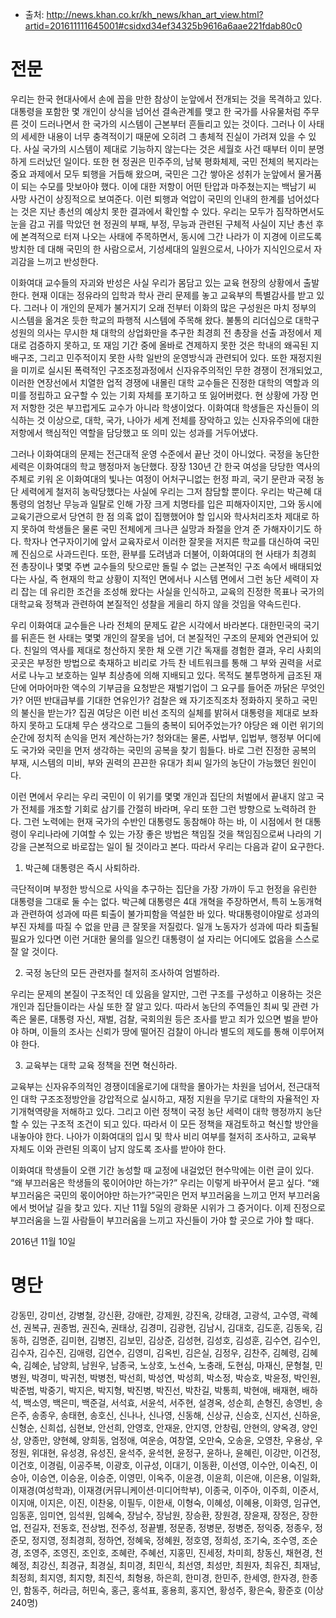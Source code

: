 * 출처: http://news.khan.co.kr/kh_news/khan_art_view.html?artid=201611111645001#csidxd34ef34325b9616a6aae221fdab80c0 

# 전문

우리는 한국 현대사에서 손에 꼽을 만한 참상이 눈앞에서 전개되는 것을 목격하고 있다. 대통령을 포함한 몇 개인이 상식을 넘어선 결속관계를 맺고 한 국가를 사유물처럼 주무른 것이 드러나면서 한 국가의 시스템이 근본부터 흔들리고 있는 것이다. 그러나 이 사태의 세세한 내용이 너무 충격적이기 때문에 오히려 그 총체적 진실이 가려져 있을 수 있다. 사실 국가의 시스템이 제대로 기능하지 않는다는 것은 세월호 사건 때부터 이미 분명하게 드러났던 일이다. 또한 현 정권은 민주주의, 남북 평화체제, 국민 전체의 복지라는 중요 과제에서 모두 퇴행을 거듭해 왔으며, 국민은 그간 쌓아온 성취가 눈앞에서 물거품이 되는 수모를 맛보아야 했다. 이에 대한 저항이 어떤 탄압과 마주쳤는지는 백남기 씨 사망 사건이 상징적으로 보여준다. 이런 퇴행과 억압이 국민의 인내의 한계를 넘어섰다는 것은 지난 총선의 예상치 못한 결과에서 확인할 수 있다. 우리는 모두가 짐작하면서도 눈을 감고 귀를 막았던 현 정권의 부패, 부정, 무능과 관련된 구체적 사실이 지난 총선 후에 본격적으로 터져 나오는 사태에 주목하면서, 동시에 그간 나라가 이 지경에 이르도록 방치한 데 대해 국민의 한 사람으로서, 기성세대의 일원으로서, 나아가 지식인으로서 자괴감을 느끼고 반성한다. 

 
이화여대 교수들의 자괴와 반성은 사실 우리가 몸담고 있는 교육 현장의 상황에서 출발한다. 현재 이대는 정유라의 입학과 학사 관리 문제를 놓고 교육부의 특별감사를 받고 있다. 그러나 이 개인의 문제가 불거지기 오래 전부터 이화의 많은 구성원은 마치 정부의 시스템을 옮겨온 듯한 학교의 파행적 시스템에 주목해 왔다. 불통의 리더십으로 대학구성원의 의사는 무시한 채 대학의 상업화만을 추구한 최경희 전 총장을 선출 과정에서 제대로 검증하지 못하고, 또 재임 기간 중에 올바로 견제하지 못한 것은 학내의 왜곡된 지배구조, 그리고 민주적이지 못한 사학 일반의 운영방식과 관련되어 있다. 또한 재정지원을 미끼로 실시된 폭력적인 구조조정과정에서 신자유주의적인 무한 경쟁이 전개되었고, 이러한 연장선에서 치열한 업적 경쟁에 내몰린 대학 교수들은 진정한 대학의 역할과 의미를 정립하고 요구할 수 있는 기회 자체를 포기하고 또 잃어버렸다. 현 상황에 가장 먼저 저항한 것은 부끄럽게도 교수가 아니라 학생이었다. 이화여대 학생들은 자신들이 의식하는 것 이상으로, 대학, 국가, 나아가 세계 전체를 장악하고 있는 신자유주의에 대한 저항에서 핵심적인 역할을 담당했고 또 의미 있는 성과를 거두어냈다.
 

그러나 이화여대의 문제는 전근대적 운영 수준에서 끝난 것이 아니었다. 국정을 농단한 세력은 이화여대의 학교 행정마저 농단했다. 장장 130년 간 한국 여성을 당당한 역사의 주체로 키워 온 이화여대의 빛나는 여정이 어처구니없는 헌정 파괴, 국기 문란과 국정 농단 세력에게 철저히 농락당했다는 사실에 우리는 그저 참담할 뿐이다. 우리는 박근혜 대통령의 엄청난 무능과 일탈로 인해 가장 크게 치명타를 입은 피해자이지만, 그와 동시에 교육기관으로서 당연히 한 점 의혹 없이 집행했어야 할 입시와 학사처리조차 제대로 하지 못하여 학생들은 물론 국민 전체에게 크나큰 실망과 좌절을 안겨 준 가해자이기도 하다. 학자나 연구자이기에 앞서 교육자로서 이러한 잘못을 저지른 학교를 대신하여 국민께 진심으로 사과드린다. 또한, 환부를 도려냄과 더불어, 이화여대의 현 사태가 최경희 전 총장이나 몇몇 주변 교수들의 탓으로만 돌릴 수 없는 근본적인 구조 속에서 배태되었다는 사실, 즉 현재의 학교 상황이 지적인 면에서나 시스템 면에서 그런 농단 세력이 자리 잡는 데 유리한 조건을 조성해 왔다는 사실을 인식하고, 교육의 진정한 목표나 국가의 대학교육 정책과 관련하여 본질적인 성찰을 게을리 하지 않을 것임을 약속드린다.
 

우리 이화여대 교수들은 나라 전체의 문제도 같은 시각에서 바라본다. 대한민국의 국기를 뒤흔든 현 사태는 몇몇 개인의 잘못을 넘어, 더 본질적인 구조의 문제와 연관되어 있다. 친일의 역사를 제대로 청산하지 못한 채 오랜 기간 독재를 경험한 결과, 우리 사회의 곳곳은 부정한 방법으로 축재하고 비리로 가득 찬 네트워크를 통해 그 부와 권력을 서로 서로 나누고 보호하는 일부 최상층에 의해 지배되고 있다. 목적도 불투명하게 급조된 재단에 어마어마한 액수의 기부금을 요청받은 재벌기업이 그 요구를 들어준 까닭은 무엇인가? 어떤 반대급부를 기대한 연유인가? 검찰은 왜 자기조직조차 정화하지 못하고 국민의 불신을 받는가? 집권 여당은 이런 비선 조직의 실체를 밝혀서 대통령을 제대로 보좌하지 못하고 도대체 무슨 생각으로 그들의 충복이 되어주었는가? 야당은 왜 이런 위기의 순간에 정치적 손익을 먼저 계산하는가? 청와대는 물론, 사법부, 입법부, 행정부 어디에도 국가와 국민을 먼저 생각하는 국민의 공복을 찾기 힘들다. 바로 그런 진정한 공복의 부재, 시스템의 미비, 부와 권력의 끈끈한 유대가 최씨 일가의 농단이 가능했던 원인이다. 

이런 면에서 우리는 우리 국민이 이 위기를 몇몇 개인과 집단의 처벌에서 끝내지 않고 국가 전체를 개조할 기회로 삼기를 간절히 바라며, 우리 또한 그런 방향으로 노력하려 한다. 그런 노력에는 현재 국가의 수반인 대통령도 동참해야 하는 바, 이 시점에서 현 대통령이 우리나라에 기여할 수 있는 가장 좋은 방법은 책임질 것을 책임짐으로써 나라의 기강을 근본적으로 바로잡는 일이 될 것이라고 본다. 따라서 우리는 다음과 같이 요구한다.
 

1. 박근혜 대통령은 즉시 사퇴하라. 

극단적이며 부정한 방식으로 사익을 추구하는 집단을 가장 가까이 두고 헌정을 유린한 대통령을 그대로 둘 수는 없다. 박근혜 대통령은 4대 개혁을 주장하면서, 특히 노동개혁과 관련하여 성과에 따른 퇴출이 불가피함을 역설한 바 있다. 박대통령이야말로 성과의 부진 자체를 따질 수 없을 만큼 큰 잘못을 저질렀다. 일개 노동자가 성과에 따라 퇴출될 필요가 있다면 이런 거대한 물의를 일으킨 대통령이 설 자리는 어디에도 없음을 스스로 잘 알 것이다.
 

2. 국정 농단의 모든 관련자를 철저히 조사하여 엄벌하라. 

우리는 문제의 본질이 구조적인 데 있음을 알지만, 그런 구조를 구성하고 이용하는 것은 개인과 집단들이라는 사실 또한 잘 알고 있다. 따라서 농단의 주역들인 최씨 및 관련 가족은 물론, 대통령 자신, 재벌, 검찰, 국회의원 등은 조사를 받고 죄가 있으면 벌을 받아야 하며, 이들의 조사는 신뢰가 땅에 떨어진 검찰이 아니라 별도의 제도를 통해 이루어져야 한다. 

3. 교육부는 대학 교육 정책을 전면 혁신하라. 

교육부는 신자유주의적인 경쟁이데올로기에 대학을 몰아가는 차원을 넘어서, 전근대적인 대학 구조조정방안을 강압적으로 실시하고, 재정 지원을 무기로 대학의 자율적인 자기개혁역량을 저해하고 있다. 그리고 이런 정책이 국정 농단 세력이 대학 행정까지 농단할 수 있는 구조적 조건이 되고 있다. 따라서 이 모든 정책을 재검토하고 혁신할 방안을 내놓아야 한다. 나아가 이화여대의 입시 및 학사 비리 여부를 철저히 조사하고, 교육부 자체도 이와 관련된 의혹이 남지 않도록 조사를 받아야 한다. 

이화여대 학생들이 오랜 기간 농성할 때 교정에 내걸었던 현수막에는 이런 글이 있다. “왜 부끄러움은 학생들의 몫이어야만 하는가?” 우리는 이렇게 바꾸어서 묻고 싶다. “왜 부끄러움은 국민의 몫이어야만 하는가?”국민은 먼저 부끄러움을 느끼고 먼저 부끄러움에서 벗어날 길을 찾고 있다. 지난 11월 5일의 광화문 시위가 그 증거이다. 이제 진정으로 부끄러움을 느낄 사람들이 부끄러움을 느끼고 자신들이 가야 할 곳으로 가야 할 때다.
 

2016년 11월 10일 

# 명단

강동민, 강미선, 강병철, 강신환, 강애란, 강제원, 강진옥, 강태경, 고광석, 고수영, 곽혜선, 권복규, 권종범, 권진숙, 권태상, 김경미, 김광현, 김남시, 김대호, 김도훈, 김동욱, 김동하, 김명준, 김미현, 김병진, 김보민, 김상준, 김성현, 김성호, 김성훈, 김수연, 김수인, 김수자, 김수진, 김애령, 김연수, 김영미, 김옥빈, 김은실, 김정우, 김찬주, 김혜령, 김혜숙, 김혜순, 남양희, 남원우, 남종국, 노상호, 노선숙, 노충래, 도현심, 마재신, 문형철, 민병원, 박경미, 박귀천, 박병천, 박선희, 박성연, 박성희, 박소정, 박승호, 박윤정, 박인원, 박준범, 박중기, 박지은, 박지형, 박진병, 박진선, 박찬길, 박통희, 박현애, 배재현, 배하석, 백소영, 백은미, 백준걸, 서석효, 서윤석, 서주현, 설경옥, 성순희, 손형진, 송영빈, 송은주, 송종우, 송태현, 송호신, 신나나, 신나영, 신동해, 신상규, 신승호, 신지선, 신하윤, 신형순, 신희섭, 심현보, 안선희, 안영호, 안재윤, 안지영, 안창림, 안현의, 양옥경, 양인상, 양종만, 양현혜, 양희동, 엄정애, 여운승, 여창열, 오만숙, 오송윤, 오영찬, 우용상, 우정원, 위대현, 유성경, 유성진, 윤석주, 윤석현, 윤정구, 윤하나, 윤혜린, 이강만, 이건정, 이건호, 이경림, 이공주복, 이광호, 이규성, 이대기, 이동환, 이선영, 이수안, 이숙진, 이승아, 이승연, 이승윤, 이승준, 이영민, 이옥주, 이윤경, 이윤희, 이은애, 이은용, 이일화, 이재경(여성학과), 이재경(커뮤니케이션·미디어학부), 이종국, 이주아, 이주희, 이준서, 이지애, 이지은, 이진, 이찬웅, 이필두, 이한새, 이형숙, 이혜성, 이혜용, 이화영, 임규연, 임동훈, 임미연, 임석원, 임혜숙, 장남수, 장남원, 장승환, 장원경, 장윤재, 장정은, 장한업, 전길자, 전동호, 전상범, 전주성, 정끝별, 정문종, 정병문, 정병준, 정익중, 정종우, 정준모, 정지영, 정최경희, 정하연, 정혜욱, 정혜원, 정호영, 정희성, 조기숙, 조수영, 조순경, 조영주, 조영진, 조인호, 조혜란, 주혜선, 지홍민, 진세정, 차미희, 창동신, 채현경, 천혜정, 최강신, 최경규, 최경실, 최미경, 최민식, 최선영, 최성만, 최원자, 최유진, 최재남, 최정희, 최지영, 최지향, 최진석, 최형용, 하은희, 한미경, 한민주, 한세영, 한자경, 한종인, 함동주, 허라금, 허민숙, 홍근, 홍석표, 홍용희, 홍지연, 황성주, 황은숙, 황준호 (이상 240명) 
